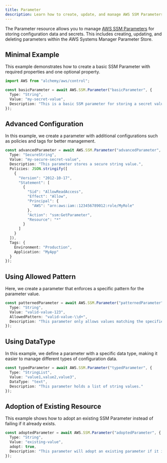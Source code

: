 ```yaml
---
title: Parameter
description: Learn how to create, update, and manage AWS SSM Parameters using Alchemy Cloud Control.
---
```



The Parameter resource allows you to manage [AWS SSM Parameters](https://docs.aws.amazon.com/ssm/latest/userguide/) for storing configuration data and secrets. This includes creating, updating, and deleting parameters within the AWS Systems Manager Parameter Store.

## Minimal Example

This example demonstrates how to create a basic SSM Parameter with required properties and one optional property.

```ts
import AWS from "alchemy/aws/control";

const basicParameter = await AWS.SSM.Parameter("basicParameter", {
  Type: "String",
  Value: "my-secret-value",
  Description: "This is a basic SSM parameter for storing a secret value."
});
```

## Advanced Configuration

In this example, we create a parameter with additional configurations such as policies and tags for better management.

```ts
const advancedParameter = await AWS.SSM.Parameter("advancedParameter", {
  Type: "SecureString",
  Value: "my-secure-secret-value",
  Description: "This parameter stores a secure string value.",
  Policies: JSON.stringify([
    {
      "Version": "2012-10-17",
      "Statement": [
        {
          "Sid": "AllowReadAccess",
          "Effect": "Allow",
          "Principal": {
            "AWS": "arn:aws:iam::123456789012:role/MyRole"
          },
          "Action": "ssm:GetParameter",
          "Resource": "*"
        }
      ]
    }
  ]),
  Tags: {
    Environment: "Production",
    Application: "MyApp"
  }
});
```

## Using Allowed Pattern

Here, we create a parameter that enforces a specific pattern for the parameter value.

```ts
const patternedParameter = await AWS.SSM.Parameter("patternedParameter", {
  Type: "String",
  Value: "valid-value-123",
  AllowedPattern: "valid-value-\\d+",
  Description: "This parameter only allows values matching the specified pattern."
});
```

## Using DataType

In this example, we define a parameter with a specific data type, making it easier to manage different types of configuration data.

```ts
const typedParameter = await AWS.SSM.Parameter("typedParameter", {
  Type: "StringList",
  Value: "value1,value2,value3",
  DataType: "text",
  Description: "This parameter holds a list of string values."
});
```

## Adoption of Existing Resource

This example shows how to adopt an existing SSM Parameter instead of failing if it already exists.

```ts
const adoptedParameter = await AWS.SSM.Parameter("adoptedParameter", {
  Type: "String",
  Value: "existing-value",
  adopt: true,
  Description: "This parameter will adopt an existing parameter if it is already present."
});
```
